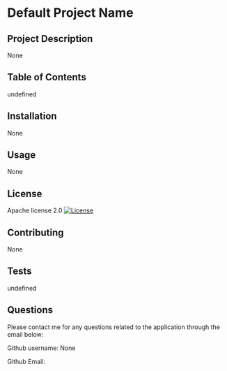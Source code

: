 
# Default Project Name

## Project Description

None

## Table of Contents

undefined

## Installation

None

## Usage

None

## License

Apache license 2.0
[![License](https://img.shields.io/badge/License-Apache%202.0-blue.svg)](https://opensource.org/licenses/Apache-2.0)

## Contributing

None

## Tests

undefined

## Questions

Please contact me for any questions related to the application through the email below:

Github username: None

Github Email: <None>

